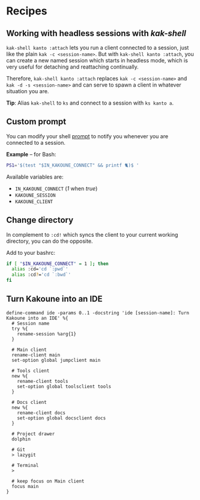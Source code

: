 # Recipes

## Working with headless sessions with _kak-shell_

`kak-shell kanto :attach` lets you run a client connected to a session, just like the plain `kak -c <session-name>`.
But with `kak-shell kanto :attach`, you can create a new named session which starts in headless mode,
which is very useful for detaching and reattaching continually.

Therefore, `kak-shell kanto :attach` replaces `kak -c <session-name>` and `kak -d -s <session-name>`
and can serve to spawn a client in whatever situation you are.

**Tip**: Alias `kak-shell` to `ks` and connect to a session with `ks kanto a`.

## Custom prompt

You can modify your shell [prompt][Prompt customization] to notify you whenever you are connected to a session.

[Prompt customization]: https://wiki.archlinux.org/index.php/Bash/Prompt_customization

**Example** – for Bash:

``` bash
PS1='$(test "$IN_KAKOUNE_CONNECT" && printf 🐈)$ '
```

Available variables are:

- `IN_KAKOUNE_CONNECT` (_1_ when _true_)
- `KAKOUNE_SESSION`
- `KAKOUNE_CLIENT`

## Change directory

In complement to `:cd!` which syncs the client to your current working directory,
you can do the opposite.

Add to your bashrc:

``` bash
if [ "$IN_KAKOUNE_CONNECT" = 1 ]; then
  alias :cd='cd `:pwd`'
  alias :cd?='cd `:bwd`'
fi
```

## Turn Kakoune into an IDE

``` kak
define-command ide -params 0..1 -docstring 'ide [session-name]: Turn Kakoune into an IDE' %{
  # Session name
  try %{
    rename-session %arg{1}
  }

  # Main client
  rename-client main
  set-option global jumpclient main

  # Tools client
  new %{
    rename-client tools
    set-option global toolsclient tools
  }

  # Docs client
  new %{
    rename-client docs
    set-option global docsclient docs
  }

  # Project drawer
  dolphin

  # Git
  > lazygit

  # Terminal
  >
  
  # keep focus on Main client
  focus main
}
```
